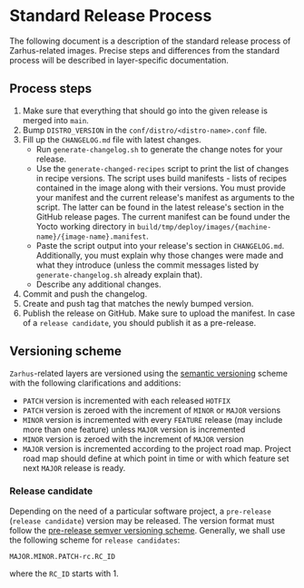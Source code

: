 # Standard Release Process

The following document is a description of the standard release process of
Zarhus-related images. Precise steps and differences from the standard
process will be described in layer-specific documentation.

## Process steps

1. Make sure that everything that should go into the given release is merged
   into `main`.
2. Bump `DISTRO_VERSION` in the `conf/distro/<distro-name>.conf` file.
3. Fill up the `CHANGELOG.md` file with latest changes.
    - Run `generate-changelog.sh` to generate the change notes for your release.
    - Use the `generate-changed-recipes` script to print the list of changes in
      recipe versions. The script uses build manifests - lists of recipes
      contained in the image along with their versions. You must provide your
      manifest and the current release's manifest as arguments to the script.
      The latter can be found in the latest release's section in the GitHub
      release pages. The current manifest can be found under the Yocto working
      directory in
      `build/tmp/deploy/images/{machine-name}/{image-name}.manifest`.
    - Paste the script output into your release's section in `CHANGELOG.md`.
      Additionally, you must explain why those changes were made and what they
      introduce (unless the commit messages listed by `generate-changelog.sh`
      already explain that).
    - Describe any additional changes.
4. Commit and push the changelog.
5. Create and push tag that matches the newly bumped version.
6. Publish the release on GitHub. Make sure to upload the manifest. In case of a
   `release candidate`, you should publish it as a pre-release.

## Versioning scheme

`Zarhus`-related layers are versioned using the
[semantic versioning](https://semver.org) scheme with the following
clarifications and additions:

- `PATCH` version is incremented with each released `HOTFIX`
- `PATCH` version is zeroed with the increment of `MINOR` or `MAJOR` versions
- `MINOR` version is incremented with every `FEATURE` release (may include more
  than one feature) unless `MAJOR` version is incremented
- `MINOR` version is zeroed with the increment of `MAJOR` version
- `MAJOR` version is incremented according to the project road map. Project road
  map should define at which point in time or with which feature set next
  `MAJOR` release is ready.

### Release candidate

Depending on the need of a particular software project, a `pre-release`
(`release candidate`) version may be released. The version format must follow
the [pre-release semver versioning scheme](https://semver.org/#spec-item-9).
Generally, we shall use the following scheme for `release candidates`:

```text
MAJOR.MINOR.PATCH-rc.RC_ID
```

where the `RC_ID` starts with 1.
